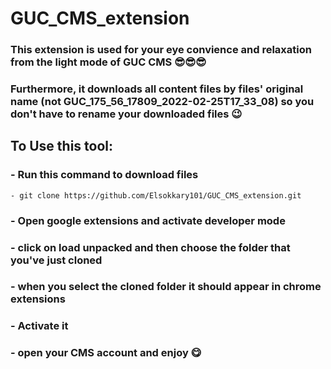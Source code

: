 # GUC_CMS_extension

### This extension is used for your eye convience and relaxation from the light mode of GUC CMS 😎😎😎
### Furthermore, it downloads all content files by files' original name (not GUC_175_56_17809_2022-02-25T17_33_08) so you don't have to rename your downloaded files 😉

## To Use this tool:

### - Run this command to download files
```
- git clone https://github.com/Elsokkary101/GUC_CMS_extension.git
```
### - Open google extensions and activate developer mode
### - click on load unpacked and then choose the folder that you've just cloned
### - when you select the cloned folder it should appear in chrome extensions 
### - Activate it 
### - open your CMS account and enjoy 😋

